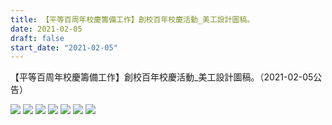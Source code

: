 ```yaml
---
title: 【平等百周年校慶籌備工作】創校百年校慶活動_美工設計圖稿。
date: 2021-02-05
draft: false
start_date: "2021-02-05"
---
```


【平等百周年校慶籌備工作】創校百年校慶活動_美工設計圖稿。（2021-02-05公告）

![](https://i.imgur.com/RqhTUXM.jpg)
![](https://i.imgur.com/kwF4Wfa.jpg)
![](https://i.imgur.com/vgBpkfM.jpg)
![](https://i.imgur.com/pBIzS3o.jpg)
![](https://i.imgur.com/6p9iaNf.jpg)
![](https://i.imgur.com/8uoMZ1K.jpg)
![](https://i.imgur.com/v5RYTqL.jpg)
